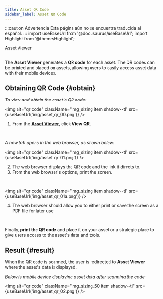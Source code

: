 ```yaml
---
title: Asset QR Code
sidebar_label: Asset QR Code
---
```


:::caution Advertencia
Esta página aún no se encuentra traducida al español.
:::
import useBaseUrl from '@docusaurus/useBaseUrl';
import Highlight from '@theme/Highlight';

<span className="hero__subtitle">Asset Viewer</span>
<br/>
<br/>

The **Asset Viewer** generates a **QR code** for each asset. The QR codes can be printed and placed on assets, allowing users to easily access asset data with their mobile devices.


## Obtaining QR Code {#obtain}
_To view and obtain the asset's QR code:_

<img alt="qr code" className="img_sizing item shadow--tl" src={useBaseUrl('img/asset_qr_00.png')} />
<br/>

<div className="margin margin-left--lg">

1. From the [**Asset Viewer**](/docs/documentation/admin/database/asset_viewer), click **View QR**.

</div>
<br/>

_A new tab opens in the web browser, as shown below:_

<img alt="qr code" className="img_sizing item shadow--tl" src={useBaseUrl('img/asset_qr_01.png')} />
<br/>

<div className="margin margin-left--lg">

2. The web browser displays the QR code and the link it directs to.
3. From the web browser's options, print the screen.

</div>
<br/>


<img alt="qr code" className="img_sizing item shadow--tl" src={useBaseUrl('img/asset_qr_01a.png')} />
<br/>

<div className="margin margin-left--lg">

4. The web browser should allow you to either print or save the screen as a PDF file for later use.

</div>
<br/>

Finally, **print the QR code** and place it on your asset or a strategic place to give users access to the asset's data and tools.





## Result {#result}
When the QR code is scanned, the user is redirected to **Asset Viewer** where the asset's data is displayed.

_Below is mobile device displaying asset data after scanning the code:_

<img alt="qr code" className="img_sizing_50 item shadow--tl" src={useBaseUrl('img/asset_qr_02.png')} />
<br/>
